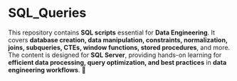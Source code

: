 # SQL_Queries


This repository contains **SQL scripts** essential for **Data Engineering**. It covers **database creation, data manipulation, constraints, normalization, joins, subqueries, CTEs, window functions, stored procedures**, and more. The content is designed for **SQL Server**, providing hands-on learning for **efficient data processing, query optimization, and best practices** in **data engineering workflows**. 🚀
